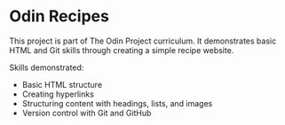 # Odin Recipes

This project is part of The Odin Project curriculum. It demonstrates basic 
HTML and Git skills through creating a simple recipe website.

Skills demonstrated:
- Basic HTML structure
- Creating hyperlinks
- Structuring content with headings, lists, and images
- Version control with Git and GitHub

